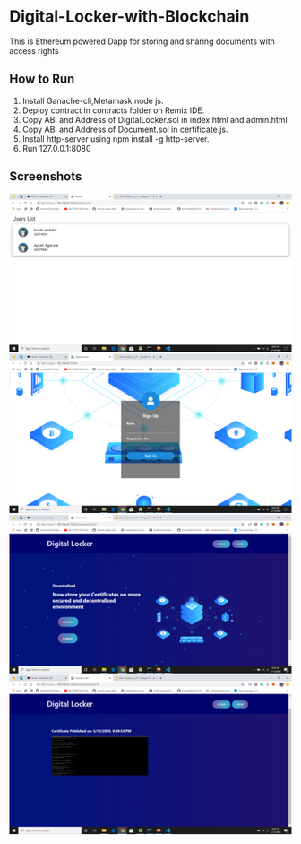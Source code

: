 # Digital-Locker-with-Blockchain
This is Ethereum powered Dapp for storing and sharing documents with access rights


## How to Run
1. Install Ganache-cli,Metamask,node js.
2. Deploy contract in contracts folder on Remix IDE.
3. Copy ABI and Address of DigitalLocker.sol in index.html and admin.html
4. Copy ABI and Address of Document.sol in certificate.js.
5. Install http-server using npm install -g http-server.
6. Run 127.0.0.1:8080

## Screenshots
<img src="Screens/Admin.png">
<img src="Screens/Login.png">
<img src="Screens/Upload.png">
<img src="Screens/View.png">
